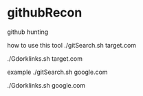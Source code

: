 # githubRecon
github hunting 

how to use this tool
./gitSearch.sh target.com  

./Gdorklinks.sh target.com






example
./gitSearch.sh google.com   

./Gdorklinks.sh google.com
